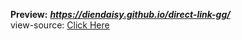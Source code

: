 **Preview:** ***https://diendaisy.github.io/direct-link-gg/***
<br>
view-source: [Click Here](https://raw.githubusercontent.com/diendaisy/direct-link-gg/main/index.txt)
